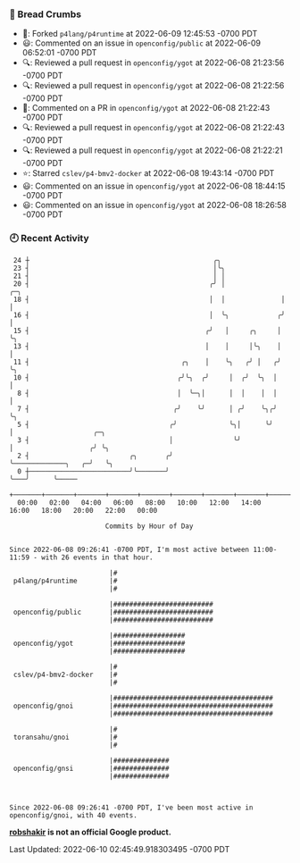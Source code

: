 ### 🍞 Bread Crumbs

 * 🍴: Forked `p4lang/p4runtime` at 2022-06-09 12:45:53 -0700 PDT
 * 😃: Commented on an issue in `openconfig/public` at 2022-06-09 06:52:01 -0700 PDT
 * 🔍: Reviewed a pull request in  `openconfig/ygot` at 2022-06-08 21:23:56 -0700 PDT
 * 🔍: Reviewed a pull request in  `openconfig/ygot` at 2022-06-08 21:22:56 -0700 PDT
 * 💬: Commented on a PR in  `openconfig/ygot` at 2022-06-08 21:22:43 -0700 PDT
 * 🔍: Reviewed a pull request in  `openconfig/ygot` at 2022-06-08 21:22:43 -0700 PDT
 * 🔍: Reviewed a pull request in  `openconfig/ygot` at 2022-06-08 21:22:21 -0700 PDT
 * ⭐️: Starred `cslev/p4-bmv2-docker` at 2022-06-08 19:43:14 -0700 PDT
 * 😃: Commented on an issue in `openconfig/ygot` at 2022-06-08 18:44:15 -0700 PDT
 * 😃: Commented on an issue in `openconfig/ygot` at 2022-06-08 18:26:58 -0700 PDT

### 🕘 Recent Activity
```
 24 ┼                                              ╭╮
 23 ┤                                              │╰╮
 21 ┤                                              │ │
 20 ┤                                             ╭╯ │              ╭─╮
 18 ┤                                             │  │              │ │
 16 ┤                                             │  ╰╮            ╭╯ │
 15 ┤                                            ╭╯   │     ╭╮     │  ╰╮
 13 ┤                                            │    │     │╰╮    │   │
 11 ┤                                      ╭╮    │    ╰╮   ╭╯ │   ╭╯   ╰╮
 10 ┤                                     ╭╯╰╮  ╭╯     │  ╭╯  ╰╮  │     │
  8 ┤                                     │  ╰─╮│      │  │    │  │     │
  7 ┤                                    ╭╯    ╰╯      │ ╭╯    ╰╮╭╯     ╰╮
  5 ┤                                   ╭╯             ╰╮│      ╰╯       │                    ╭─╮
  3 ┤                                   │               ╰╯               │                   ╭╯ ╰╮
  2 ┤                         ╭╮       ╭╯                                ╰─────────────╮   ╭─╯   ╰╮
  0 ┼─────────────────────────╯╰───────╯                                               ╰───╯      ╰─────
    +───────+───────+───────+───────+───────+───────+───────+───────+───────+───────+───────+───────+────
  00:00   02:00   04:00   06:00   08:00   10:00   12:00   14:00   16:00   18:00   20:00   22:00   00:00   

						Commits by Hour of Day


Since 2022-06-08 09:26:41 -0700 PDT, I'm most active between 11:00-11:59 - with 26 events in that hour.

```



```
                         |#
 p4lang/p4runtime        |#
                         |#

                         |#########################
 openconfig/public       |#########################
                         |#########################

                         |##################
 openconfig/ygot         |##################
                         |##################

                         |#
 cslev/p4-bmv2-docker    |#
                         |#

                         |########################################
 openconfig/gnoi         |########################################
                         |########################################

                         |#
 toransahu/gnoi          |#
                         |#

                         |##############
 openconfig/gnsi         |##############
                         |##############



Since 2022-06-08 09:26:41 -0700 PDT, I've been most active in openconfig/gnoi, with 40 events.

```
**[robshakir](mailto:robjs@google.com) is not an official Google product.**  


Last Updated: 2022-06-10 02:45:49.918303495 -0700 PDT
